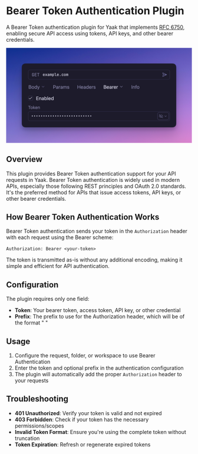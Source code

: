 # Bearer Token Authentication Plugin

A Bearer Token authentication plugin for Yaak that
implements [RFC 6750](https://datatracker.ietf.org/doc/html/rfc6750), enabling secure API
access using tokens, API keys, and other bearer credentials.

![Screenshot of bearer auth UI](screenshot.png)

## Overview

This plugin provides Bearer Token authentication support for your API requests in Yaak.
Bearer Token authentication is widely used in modern APIs, especially those following REST
principles and OAuth 2.0 standards. It's the preferred method for APIs that issue access
tokens, API keys, or other bearer credentials.

## How Bearer Token Authentication Works

Bearer Token authentication sends your token in the `Authorization` header with each
request using the Bearer scheme:

```
Authorization: Bearer <your-token>
```

The token is transmitted as-is without any additional encoding, making it simple and
efficient for API authentication.

## Configuration

The plugin requires only one field:

- **Token**: Your bearer token, access token, API key, or other credential
- **Prefix**: The prefix to use for the Authorization header, which will be of the
  format "<PREFIX> <TOKEN>"

## Usage

1. Configure the request, folder, or workspace to use Bearer Authentication
2. Enter the token and optional prefix in the authentication configuration
3. The plugin will automatically add the proper `Authorization` header to your requests

## Troubleshooting

- **401 Unauthorized**: Verify your token is valid and not expired
- **403 Forbidden**: Check if your token has the necessary permissions/scopes
- **Invalid Token Format**: Ensure you're using the complete token without truncation
- **Token Expiration**: Refresh or regenerate expired tokens
